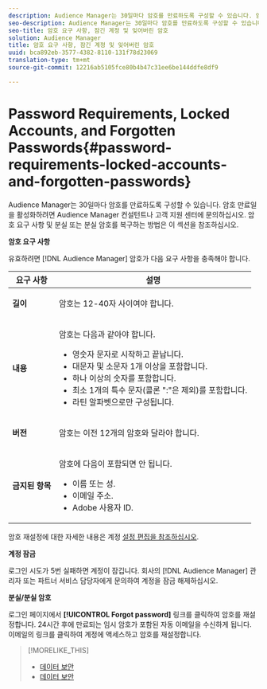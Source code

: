```yaml
---
description: Audience Manager는 30일마다 암호를 만료하도록 구성할 수 있습니다. 암호 만료일을 활성화하려면 Audience Manager 컨설턴트나 고객 지원 센터에 문의하십시오. 암호 요구 사항 및 분실 또는 분실 암호를 복구하는 방법은 이 섹션을 참조하십시오.
seo-description: Audience Manager는 30일마다 암호를 만료하도록 구성할 수 있습니다. 암호 만료일을 활성화하려면 Audience Manager 컨설턴트나 고객 지원 센터에 문의하십시오. 암호 요구 사항 및 분실 또는 분실 암호를 복구하는 방법은 이 섹션을 참조하십시오.
seo-title: 암호 요구 사항, 잠긴 계정 및 잊어버린 암호
solution: Audience Manager
title: 암호 요구 사항, 잠긴 계정 및 잊어버린 암호
uuid: bca892eb-3577-4382-8110-131f78d23069
translation-type: tm+mt
source-git-commit: 12216ab5105fce80b4b47c31ee6be144ddfe8df9

---
```



# Password Requirements, Locked Accounts, and Forgotten Passwords{#password-requirements-locked-accounts-and-forgotten-passwords}

Audience Manager는 30일마다 암호를 만료하도록 구성할 수 있습니다. 암호 만료일을 활성화하려면 Audience Manager 컨설턴트나 고객 지원 센터에 문의하십시오. 암호 요구 사항 및 분실 또는 분실 암호를 복구하는 방법은 이 섹션을 참조하십시오.

<!-- 

c_password_requirements.xml

 -->

**암호 요구 사항**

유효하려면 [!DNL Audience Manager] 암호가 다음 요구 사항을 충족해야 합니다.

<table id="table_9B79E9F634664F6B995649E3158CCF20"> 
 <thead> 
  <tr> 
   <th colname="col1" class="entry"> 요구 사항 </th> 
   <th colname="col2" class="entry"> 설명 </th> 
  </tr> 
 </thead>
 <tbody> 
  <tr> 
   <td colname="col1"> <p> <b>길이</b> </p> </td> 
   <td colname="col2"> <p>암호는 12-40자 사이여야 합니다. </p> </td> 
  </tr> 
  <tr> 
   <td colname="col1"> <p> <b>내용</b> </p> </td> 
   <td colname="col2"> <p>암호는 다음과 같아야 합니다. </p> <p> 
     <ul id="ul_70F64B9DE90E463098DFA8AB8349CF0B"> 
      <li id="li_2FBA66E47F4A4E1BB01DE3722821E100">영숫자 문자로 시작하고 끝납니다. </li> 
      <li id="li_1390D4C9A48944B68B891EE6CB734BBC">대문자 및 소문자 1개 이상을 포함합니다. </li> 
      <li id="li_B75B64A005804262BAAF0F1901D63358">하나 이상의 숫자를 포함합니다. </li> 
      <li id="li_28452022AF4743B8B159187BBD10890A">최소 1개의 특수 문자(콜론 ":"은 제외)를 포함합니다. </li> 
      <li id="li_C02B931ABAB84FFE9B87AEBAEDF34EF3">라틴 알파벳으로만 구성됩니다. </li> 
     </ul> </p> </td> 
  </tr> 
  <tr> 
   <td colname="col1"> <p> <b>버전</b> </p> </td> 
   <td colname="col2"> <p> 암호는 이전 12개의 암호와 달라야 합니다. </p> </td> 
  </tr> 
  <tr> 
   <td colname="col1"> <p> <b>금지된 항목</b> </p> </td> 
   <td colname="col2"> <p> 암호에 다음이 포함되면 안 됩니다. </p> <p> 
     <ul id="ul_08DE186AF56E401B933256E69279847A"> 
      <li id="li_CC854F7F86484774A76CCF927E1400B4">이름 또는 성. </li> 
      <li id="li_74ACCF3DE717473B8AB9B1720DD891E7">이메일 주소. </li> 
      <li id="li_09C1F699BF6843ACAB4E68D2F57461AB"><span class="keyword"> Adobe</span> 사용자 ID. </li> 
     </ul> </p> </td> 
  </tr> 
 </tbody> 
</table>

암호 재설정에 대한 자세한 내용은 계정 [설정 편집을 참조하십시오](../features/administration/edit-account-settings.md).

**계정 잠금**

로그인 시도가 5번 실패하면 계정이 잠깁니다. 회사의 [!DNL Audience Manager] 관리자 또는 파트너 서비스 담당자에게 문의하여 계정을 잠금 해제하십시오.

**분실/분실 암호**

로그인 페이지에서 **[!UICONTROL Forgot password]** 링크를 클릭하여 암호를 재설정합니다. 24시간 후에 만료되는 임시 암호가 포함된 자동 이메일을 수신하게 됩니다. 이메일의 링크를 클릭하여 계정에 액세스하고 암호를 재설정합니다.

>[!MORELIKE_THIS]
>
>* [데이터 보안](../overview/data-security-and-privacy/data-security.md)
>* [데이터 보안](../overview/data-security-and-privacy/data-privacy.md)

